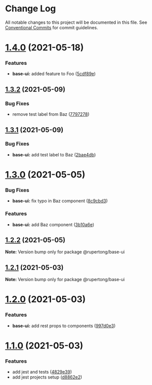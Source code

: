# Change Log

All notable changes to this project will be documented in this file.
See [Conventional Commits](https://conventionalcommits.org) for commit guidelines.

# [1.4.0](https://github.com/rupert-ong/monorepo-components/compare/@rupertong/base-ui@1.3.2...@rupertong/base-ui@1.4.0) (2021-05-18)

### Features

- **base-ui:** added feature to Foo ([5cdf89e](https://github.com/rupert-ong/monorepo-components/commit/5cdf89e372e318060eb05c3f272fd6671928bfa4))

## [1.3.2](https://github.com/rupert-ong/monorepo-components/compare/@rupertong/base-ui@1.3.1...@rupertong/base-ui@1.3.2) (2021-05-09)

### Bug Fixes

- remove test label from Baz ([7797278](https://github.com/rupert-ong/monorepo-components/commit/7797278072b7d4d6f7c5f26658ddb117217cdc0d))

## [1.3.1](https://github.com/rupert-ong/monorepo-components/compare/@rupertong/base-ui@1.3.0...@rupertong/base-ui@1.3.1) (2021-05-09)

### Bug Fixes

- **base-ui:** add test label to Baz ([2bae4db](https://github.com/rupert-ong/monorepo-components/commit/2bae4db709572998cb3798efe0e5744d3389e1b7))

# [1.3.0](https://github.com/rupert-ong/monorepo-components/compare/@rupertong/base-ui@1.2.2...@rupertong/base-ui@1.3.0) (2021-05-05)

### Bug Fixes

- **base-ui:** fix typo in Baz component ([8c9cbd3](https://github.com/rupert-ong/monorepo-components/commit/8c9cbd3934569e3a0455fb0cc24191fb4ce21075))

### Features

- **base-ui:** add Baz component ([3b10a6e](https://github.com/rupert-ong/monorepo-components/commit/3b10a6ee3e90650ab5250f61f1738a47e7e9640d))

## [1.2.2](https://github.com/rupert-ong/monorepo-components/compare/@rupertong/base-ui@1.2.1...@rupertong/base-ui@1.2.2) (2021-05-05)

**Note:** Version bump only for package @rupertong/base-ui

## [1.2.1](https://github.com/rupert-ong/monorepo-components/compare/@rupertong/base-ui@1.2.0...@rupertong/base-ui@1.2.1) (2021-05-03)

**Note:** Version bump only for package @rupertong/base-ui

# [1.2.0](https://github.com/rupert-ong/monorepo-components/compare/@rupertong/base-ui@1.1.0...@rupertong/base-ui@1.2.0) (2021-05-03)

### Features

- **base-ui:** add rest props to components ([997d0e3](https://github.com/rupert-ong/monorepo-components/commit/997d0e39e18ce0c85dbb2ddf18a1c4800f6a5870))

# [1.1.0](https://github.com/rupert-ong/monorepo-components/compare/@rupertong/base-ui@1.0.1...@rupertong/base-ui@1.1.0) (2021-05-03)

### Features

- add jest and tests ([4829e39](https://github.com/rupert-ong/monorepo-components/commit/4829e393b49825b2ee08b60853434cffce0f5284))
- add jest projects setup ([d8862e2](https://github.com/rupert-ong/monorepo-components/commit/d8862e2a987c27caa76537f7798e3e0abcc69673))
